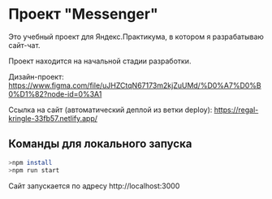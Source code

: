 # Проект "Messenger" 
Это учебный проект для Яндекс.Практикума, в котором я разрабатываю сайт-чат.

Проект находится на начальной стадии разработки.

Дизайн-проект: https://www.figma.com/file/uJHZCtqN67173m2kjZuUMd/%D0%A7%D0%B0%D1%82?node-id=0%3A1

Ссылка на сайт (автоматический деплой из ветки deploy): https://regal-kringle-33fb57.netlify.app/

## Команды для локального запуска
```bash
>npm install
>npm run start
```
Сайт запускается по адресу http://localhost:3000
